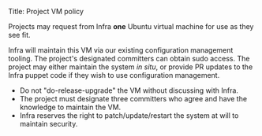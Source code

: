 Title: Project VM policy

Projects may request from Infra **one** Ubuntu virtual machine for use as they see fit.

Infra will maintain this VM via our existing configuration management tooling. The project's designated committers can obtain sudo access. The project may either maintain the system _in situ_, or provide PR updates to the Infra puppet code if they wish to use configuration management.

- Do not "do-release-upgrade" the VM without discussing with Infra.
- The project must designate three committers who agree and have the knowledge to maintain the VM.
- Infra reserves the right to patch/update/restart the system at will to maintain security.

